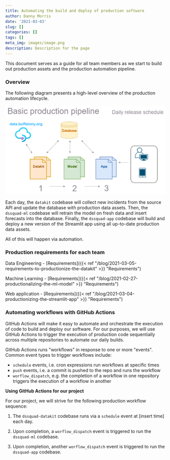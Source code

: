 ```yaml
---
title: Automating the build and deploy of production software
author: Danny Morris
date: '2021-03-03'
slug: []
categories: []
tags: []
meta_img: images/image.png
description: Description for the page
---
```


This document serves as a guide for all team members as we start to build out production assets and the production automation pipeline.

### Overview

The following diagram presents a high-level overview of the production automation lifecycle.

![](images/Production-diagram.png)

Each day, the `datakit` codebase will collect new incidents from the source API and update the database with production data assets. Then, the `dssquad-ml` codebase will retrain the model on fresh data and insert forecasts into the database. Finally, the `dssquad-app` codebase will build and deploy a new version of the Streamlit app using all up-to-date production data assets.

All of this will happen via automation.

### Production requirements for each team

Data Engineering - [Requirements]({{< ref "/blog/2021-03-05-requirements-to-productionize-the-datakit" >}} "Requirements")

Machine Learning - [Requirements]({{< ref "/blog/2021-02-27-productionalizing-the-ml-model" >}} "Requirements")

Web application - [Requirements]({{< ref "/blog/2021-03-04-productionizing-the-streamlit-app" >}} "Requirements")

### Automating workflows with GitHub Actions

GitHub Actions will make it easy to automate and orchestrate the execution of code to build and deploy our software. For our purposes, we will use GitHub Actions to trigger the execution of production code sequentially across multiple repositories to automate our daily builds.

GitHub Actions runs "workflows" in response to one or more "events". Common event types to trigger workflows include:

- `schedule` events, i.e. cron expressions run workflows at specific times
- `push` events, i.e. a commit is pushed to the repo and runs the workflow
- `worflow_dispatch`, e.g. the completion of a workflow in one repository triggers the execution of a workflow in another

**Using GitHub Actions for our project**

For our project, we will strive for the following production workflow sequence:

1. The `dssquad-datakit` codebase runs via a `schedule` event at [insert time] each day. 

2. Upon completion, a `worflow_dispatch` event is triggered to run the `dssquad-ml` codebase. 

3. Upon completion, another `worflow_dispatch` event is triggered to run the `dssquad-app` codebase.

